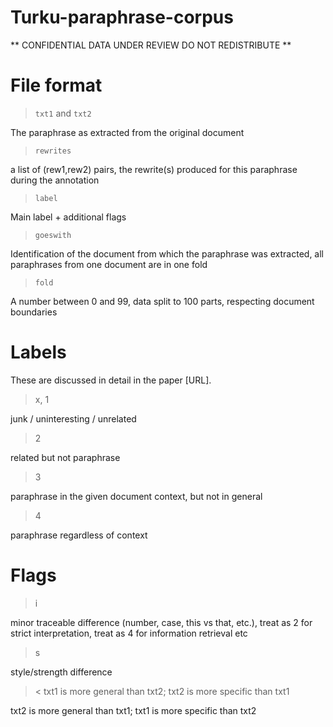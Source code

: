 # Turku-paraphrase-corpus

** CONFIDENTIAL DATA UNDER REVIEW DO NOT REDISTRIBUTE **

# File format

> `txt1` and `txt2`

The paraphrase as extracted from the original document

> `rewrites`

a list of (rew1,rew2) pairs, the rewrite(s) produced for this paraphrase during the annotation

> `label`

Main label + additional flags

> `goeswith`

Identification of the document from which the paraphrase was extracted, all paraphrases from one document are in one fold

> `fold`

A number between 0 and 99, data split to 100 parts, respecting document boundaries

# Labels

These are discussed in detail in the paper [URL].

> x, 1

junk / uninteresting / unrelated

> 2

related but not paraphrase

> 3

paraphrase in the given document context, but not in general

> 4

paraphrase regardless of context

# Flags

> i

minor traceable difference (number, case, this vs that, etc.), treat as 2 for strict interpretation, treat as 4 for information retrieval etc

> s

style/strength difference

> <
txt1 is more general than txt2; txt2 is more specific than txt1

> >

txt2 is more general than txt1; txt1 is more specific than txt2

